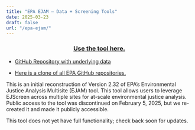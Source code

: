 ```yaml
---
title: "EPA EJAM — Data + Screening Tools"
date: 2025-03-23
draft: false
url: "/epa-ejam/"
---
```


<main class="container" id="page" role="main">
<article class="sections" data-page-sections="67ba33aab9658c0f47c3015b" id="sections">
<section class="page-section full-bleed-section layout-engine-section background-width--full-bleed section-height--medium content-width--wide horizontal-alignment--center vertical-alignment--middle" data-animation="none" data-controller="SectionWrapperController" data-current-context='{
"video": {
"playbackSpeed": 0.5,
"filter": 1,
"filterStrength": 0,
"zoom": 0,
"videoSourceProvider": "none"
},
"backgroundImageId": null,
"backgroundMediaEffect": null,
"divider": null,
"typeName": "page"
}' data-current-styles='{
"imageOverlayOpacity": 0.15,
"backgroundWidth": "background-width--full-bleed",
"sectionHeight": "section-height--medium",
"horizontalAlignment": "horizontal-alignment--center",
"verticalAlignment": "vertical-alignment--middle",
"contentWidth": "content-width--wide",
"customContentWidth": 50,
"sectionAnimation": "none",
"backgroundMode": "image"
}' data-fluid-engine-section="" data-section-id="67ba33aab9658c0f47c3015f" data-section-theme="" data-test="page-section">
<div class="section-border">
<div class="section-background">
</div>
</div>
<div class="content-wrapper" style="
      
        
      
    ">
<div class="content">
<div data-fluid-engine="true"><div class="fluid-engine fe-67ba33aab9658c0f47c3015e"><div class="fe-block fe-block-8663a13117e02eda2f72"><div class="sqs-block html-block sqs-block-html" data-blend-mode="NORMAL" data-block-type="2" data-border-radii='{"topLeft":{"unit":"px","value":0.0},"topRight":{"unit":"px","value":0.0},"bottomLeft":{"unit":"px","value":0.0},"bottomRight":{"unit":"px","value":0.0}}' id="block-8663a13117e02eda2f72"><div class="sqs-block-content">
<div class="sqs-html-content">
<h1 style="text-align:center;white-space:pre-wrap;"><a href="https://ejam.policyinnovation.info/" target="_blank">Use the tool here.</a></h1><ul data-rte-list="default"><li><p class="" style="white-space:pre-wrap;"><a href="https://github.com/Environmental-Policy-Innovation-Center/ejam-pedp" target="_blank">GitHub Repository with underlying data</a></p></li><li><p class="" style="white-space:pre-wrap;"><a href="https://github.com/USEPA-clone" target="_blank">Here is a clone of all EPA GitHub repositories.</a></p></li></ul>
</div>
</div></div></div><div class="fe-block fe-block-c4a1b23ba5616cfeba36"><div class="sqs-block html-block sqs-block-html" data-blend-mode="NORMAL" data-block-type="2" data-border-radii='{"topLeft":{"unit":"px","value":0.0},"topRight":{"unit":"px","value":0.0},"bottomLeft":{"unit":"px","value":0.0},"bottomRight":{"unit":"px","value":0.0}}' id="block-c4a1b23ba5616cfeba36"><div class="sqs-block-content">
<div class="sqs-html-content">
<p class="sqsrte-large" style="white-space:pre-wrap;">This is an initial reconstruction of Version 2.32 of EPA’s Environmental Justice Analysis Multisite (EJAM) tool. This tool allows users to leverage EJScreen across multiple sites for at-scale environmental justice analysis. Public access to the tool was discontinued on February 5, 2025, but we re-created it and made it publicly accessible.</p><p class="sqsrte-large" style="white-space:pre-wrap;">This tool does not yet have full functionality; check back soon for updates.</p>
</div>
</div></div></div></div></div>
</div>
</div>
</section>
</article>
</main>